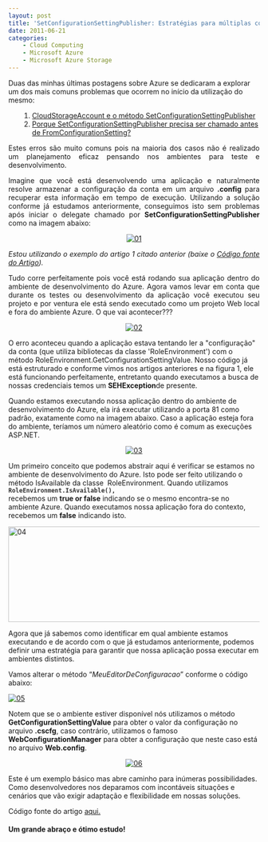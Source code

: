 ```yaml
---
layout: post
title: 'SetConfigurationSettingPublisher: Estratégias para múltiplas conexões no Azure'
date: 2011-06-21
categories:
    - Cloud Computing
    - Microsoft Azure
    - Microsoft Azure Storage
---
```


Duas das minhas últimas postagens sobre Azure se dedicaram a explorar um dos mais comuns problemas que ocorrem no início da utilização do mesmo:

<ol>
<ol>
<li><span style="color:#555555;">
<a href="http://vitormeriat.com.br/2011/05/25/cloudstorageaccount-e-o-mtodo-setconfigurationsettingpublisher/" target="_blank">CloudStorageAccount e o método SetConfigurationSettingPublisher</a></span>  </li>
<li><span style="color:#555555;"><a href="http://vitormeriat.com.br/2011/06/07/porque-setconfigurationsettingpublisher-precisa-ser-chamado-antes-de-fromconfigurationsetting/" target="_blank">Porque SetConfigurationSettingPublisher precisa ser chamado antes de FromConfigurationSetting?</a></span> </li>
</ol>
</ol>
<p align="justify">Estes erros são muito comuns pois na maioria dos casos não é realizado um planejamento eficaz pensando nos ambientes para teste e desenvolvimento.</p>

<p align="justify">Imagine que você está desenvolvendo uma aplicação e naturalmente resolve armazenar a configuração da conta em um arquivo <strong>.config</strong> para recuperar esta informação em tempo de execução. Utilizando a solução conforme já estudamos anteriormente, conseguimos isto sem problemas após iniciar o delegate chamado por <strong>SetConfigurationSettingPublisher</strong> como na imagem abaixo:</p>

<p align="center"><a href="http://blob.vitormeriat.com.br/images/2011/06/012.png"><img style="background-image:none;padding-left:0;padding-right:0;display:inline;padding-top:0;border-width:0;" title="01"   alt="01" src="http://blob.vitormeriat.com.br/images/2011/06/01.png" /></a></p>

<p align="justify"><em>Estou utilizando o exemplo do artigo 1 citado anterior (baixe o <a href="http://cid-bd055aa47a388023.office.live.com/self.aspx/.Public/CredenciaisAzure.rar">Código fonte do Artigo</a>).</em></p>
<p><!--more-->
<p align="justify"><em></em></p>
<p align="justify">Tudo corre perfeitamente pois você está rodando sua aplicação dentro do ambiente de desenvolvimento do Azure. Agora vamos levar em conta que durante os testes ou desenvolvimento da aplicação você executou seu projeto e por ventura ele está sendo executado como um projeto Web local e fora do ambiente Azure. O que vai acontecer???</p>

<p align="center"><a href="http://blob.vitormeriat.com.br/images/2011/06/02.png"><img style="background-image:none;padding-left:0;padding-right:0;display:inline;padding-top:0;border-width:0;" title="02"   alt="02" src="http://blob.vitormeriat.com.br/images/2011/06/02.png"/></a></p>

O erro aconteceu quando a aplicação estava tentando ler a "configuração" da conta (que utiliza bibliotecas da classe 'RoleEnvironment') com o método RoleEnvironment.GetConfigurationSettingValue. Nosso código já está estruturado e conforme vimos nos artigos anteriores e na figura 1, ele está funcionando perfeitamente, entretanto quando executamos a busca de nossas credenciais temos um <strong>SEHException</strong>de presente.

Quando estamos executando nossa aplicação dentro do ambiente de desenvolvimento do Azure, ela irá executar utilizando a porta 81 como padrão, exatamente como na imagem abaixo. Caso a aplicação esteja fora do ambiente, teríamos um número aleatório como é comum as execuções ASP.NET.

<p align="center"><a href="http://blob.vitormeriat.com.br/images/2011/06/03.png"><img alt="03" src="http://blob.vitormeriat.com.br/images/2011/06/03.png" /></a></p>

Um primeiro conceito que podemos abstrair aqui é verificar se estamos no ambiente de desenvolvimento do Azure. Isto pode ser feito utilizando o método IsAvailable da classe&nbsp; RoleEnvironment. Quando utilizamos <code><span style="color:#333333;"><strong>RoleEnvironment.IsAvailable(), </strong></span></code>recebemos um <strong>true or false</strong> indicando se o mesmo encontra-se no ambiente Azure. Quando executamos nossa aplicação fora do contexto, recebemos um <strong>false</strong> indicando isto.

<p><a href="http://blob.vitormeriat.com.br/images/2011/06/04.png"><img style="background-image:none;padding-left:0;padding-right:0;display:inline;padding-top:0;border-width:0;" title="04" alt="04" src="http://blob.vitormeriat.com.br/images/2011/06/04.png" width="710" height="191" /></a></p>

Agora que já sabemos como identificar em qual ambiente estamos executando e de acordo com o que já estudamos anteriormente, podemos definir uma estratégia para garantir que nossa aplicação possa executar em ambientes distintos.</p>
<p>Vamos alterar o método “<em>MeuEditorDeConfiguracao</em>” conforme o código abaixo:

<p><a href="http://blob.vitormeriat.com.br/images/2011/06/05.png"><img alt="05" src="http://blob.vitormeriat.com.br/images/2011/06/05.png" /></a></p>

Notem que se o ambiente estiver disponível nós utilizamos o método <strong>GetConfigurationSettingValue</strong> para obter o valor da configuração no arquivo <strong>.cscfg</strong>, caso contrário, utilizamos o famoso <strong>WebConfigurationManager</strong> para obter a configuração que neste caso está no arquivo <strong>Web.config</strong>.

<p align="center"><a href="http://blob.vitormeriat.com.br/images/2011/06/06.png"><img alt="06" src="http://blob.vitormeriat.com.br/images/2011/06/06.png"/></a></p>

Este é um exemplo básico mas abre caminho para inúmeras possibilidades. Como desenvolvedores nos deparamos com incontáveis situações e cenários que vão exigir adaptação e flexibilidade em nossas soluções.

Código fonte do artigo <a href="https://skydrive.live.com/?cid=bd055aa47a388023&amp;id=BD055AA47A388023%21216#">aqui.</a>


#### Um grande abraço e ótimo estudo!

